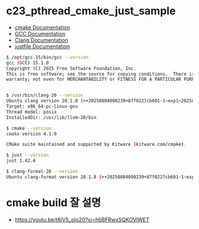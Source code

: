 # c23_pthread_cmake_just_sample

- [cmake Documentation](https://cmake.org/cmake/help/latest/index.html)
- [GCC Documentation](https://gcc.gnu.org/onlinedocs/)
- [Clang Documentation](https://clang.llvm.org/docs/index.html)
- [justfile Documentation](https://just.systems/man/en/)

```bash
$ /opt/gcc-15/bin/gcc --version
gcc (GCC) 15.1.0
Copyright (C) 2025 Free Software Foundation, Inc.
This is free software; see the source for copying conditions.  There is NO
warranty; not even for MERCHANTABILITY or FITNESS FOR A PARTICULAR PURPOSE.


$ /usr/bin/clang-20 --version
Ubuntu clang version 20.1.8 (++20250804090239+87f0227cb601-1~exp1~20250804210352.139)
Target: x86_64-pc-linux-gnu
Thread model: posix
InstalledDir: /usr/lib/llvm-20/bin

$ cmake --version
cmake version 4.1.0

CMake suite maintained and supported by Kitware (kitware.com/cmake).

$ just --version
just 1.42.4

$ clang-format-20 --version
Ubuntu clang-format version 20.1.8 (++20250804090239+87f0227cb601-1~exp1~20250804210352.139)
```

# cmake build 잘 설명
- https://youtu.be/t6iV5_plo20?si=hbBFRwxSQKOVlWET